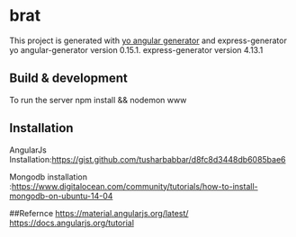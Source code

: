 # brat

This project is generated with [yo angular generator](https://github.com/yeoman/generator-angular) and express-generator 
yo angular-generator version 0.15.1.
express-generator version 4.13.1

## Build & development

To run the server npm install && nodemon www


## Installation
AngularJs Installation:https://gist.github.com/tusharbabbar/d8fc8d3448db6085bae6

Mongodb installation :https://www.digitalocean.com/community/tutorials/how-to-install-mongodb-on-ubuntu-14-04

##Refernce
https://material.angularjs.org/latest/
https://docs.angularjs.org/tutorial
